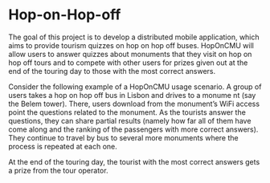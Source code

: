 # Hop-on-Hop-off

The  goal  of  this  project  is  to  develop  a  distributed  mobile  application,  which  aims  to 
provide  tourism  quizzes  on  hop on hop off  buses.  HopOnCMU  will  allow  users  to  answer  quizzes  about 
monuments that they visit on hop on hop off tours and to compete with other users for prizes given out at the 
end of the touring day to those with the most correct answers.
 
Consider the following example of a HopOnCMU usage scenario. A group of users takes a hop on hop off bus in Lisbon and drives to a monume
nt (say the Belem tower). There, users download from the monument’s WiFi access point the questions related to the monument. As the tourists answer the questions, they 
can share partial results (namely how far all of them have come along and the ranking of the passengers with more  correct  answers). They  continue  to  travel  by  bus  to  several  more  monuments  where  the  process  is repeated at each one. 

At the end of the touring day, the tourist with the most correct answers gets a prize from the tour operator.
